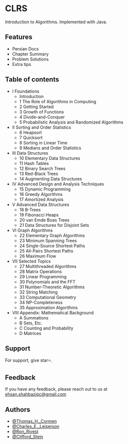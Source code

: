 # CLRS
Introduction to Algorithms. Implemented with Java.

## Features
- Persian Docs
- Chapter Summary
- Problem Solutions
- Extra tips

## Table of contents
- I Foundations
    - Introduction
    - 1 The Role of Algorithms in Computing
    - 2 Getting Started
    - 3 Growth of Functions
    - 4 Divide-and-Conquer
    - 5 Probabilistic Analysis and Randomized Algorithms
- II Sorting and Order Statistics
    - 6 Heapsort
    - 7 Quicksort
    - 8 Sorting in Linear Time
    - 9 Medians and Order Statistics
- III Data Structures
    - 10 Elementary Data Structures
    - 11 Hash Tables
    - 12 Binary Search Trees
    - 13 Red-Black Trees
    - 14 Augmenting Data Structures
- IV Advanced Design and Analysis Techniques
    - 15 Dynamic Programming
    - 16 Greedy Algorithms
    - 17 Amortized Analysis
- V Advanced Data Structures
    - 18 B-Trees
    - 19 Fibonacci Heaps
    - 20 van Emde Boas Trees  
    - 21 Data Structures for Disjoint Sets
- VI Graph Algorithms
    - 22 Elementary Graph Algorithms
    - 23 Minimum Spanning Trees
    - 24 Single-Source Shortest Paths
    - 25 All-Pairs Shortest Paths
    - 26 Maximum Flow
- VII Selected Topics
    - 27 Multithreaded Algorithms
    - 28 Matrix Operations
    - 29 Linear Programming
    - 30 Polynomials and the FFT
    - 31 Number-Theoretic Algorithms
    - 32 String Matching
    - 33 Computational Geometry
    - 34 NP-Completeness
    - 35 Approximation Algorithms
- VIII Appendix: Mathematical Background
    - A Summations
    - B Sets, Etc.
    - C Counting and Probability
    - D Matrices

## Support
For support, give star⭐.

## Feedback
If you have any feedback, please reach out to us at ehsan.shahbazipc@gmail.com

## Authors
- [@Thomas_H._Cormen](https://en.wikipedia.org/wiki/Thomas_H._Cormen)
- [@Charles_E._Leiserson](https://en.wikipedia.org/wiki/Charles_E._Leiserson)
- [@Ron_Rivest](https://en.wikipedia.org/wiki/Ron_Rivest)
- [@Clifford_Stein](https://en.wikipedia.org/wiki/Clifford_Stein)
